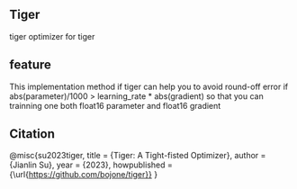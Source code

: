 ## Tiger
tiger optimizer for tiger

## feature
This implementation method if tiger can help you to avoid round-off error if abs(parameter)/1000 > learning_rate * abs(gradient)  so that you can trainning one both float16 parameter and float16 gradient


## Citation
@misc{su2023tiger,
  title     = {Tiger: A Tight-fisted Optimizer},
  author    = {Jianlin Su},
  year      = {2023},
  howpublished = {\url{https://github.com/bojone/tiger}}
}

